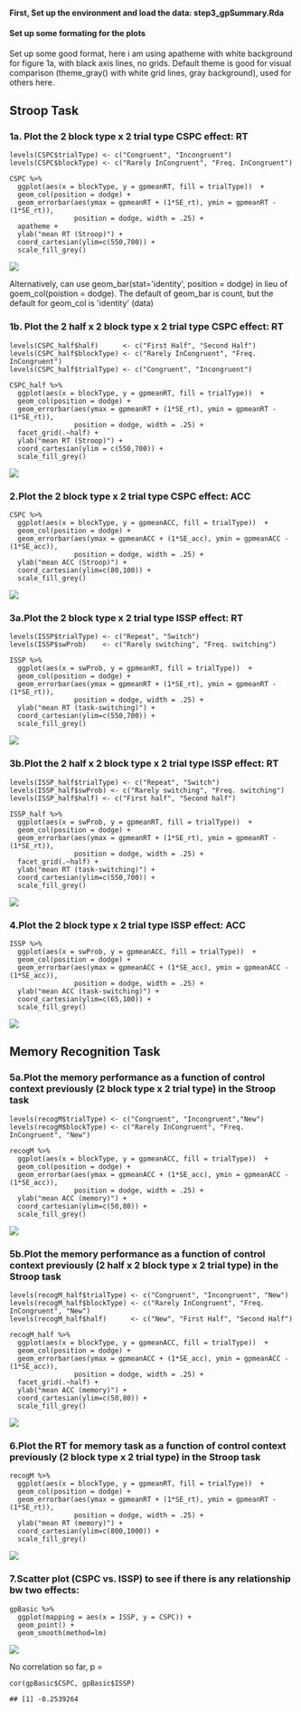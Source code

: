 #### First, Set up the environment and load the data: step3\_gpSummary.Rda

#### Set up some formating for the plots

Set up some good format, here i am using apatheme with white background
for figure 1a, with black axis lines, no grids. Default theme is good
for visual comparison (theme\_gray() with white grid lines, gray
background), used for others here.

Stroop Task
-----------

### 1a. Plot the 2 block type x 2 trial type CSPC effect: RT

    levels(CSPC$trialType) <- c("Congruent", "Incongruent")
    levels(CSPC$blockType) <- c("Rarely InCongruent", "Freq. InCongruent")

    CSPC %>%
      ggplot(aes(x = blockType, y = gpmeanRT, fill = trialType))  +
      geom_col(position = dodge) + 
      geom_errorbar(aes(ymax = gpmeanRT + (1*SE_rt), ymin = gpmeanRT - (1*SE_rt)), 
                    position = dodge, width = .25) + 
      apatheme + 
      ylab("mean RT (Stroop)") +
      coord_cartesian(ylim=c(550,700)) +
      scale_fill_grey()

![](figure/CSPC_RT-1.png)

Alternatively, can use geom\_bar(stat='identity', position = dodge) in
lieu of goem\_col(poistion = dodge). The default of geom\_bar is count,
but the default for geom\_col is 'identity' (data)

### 1b. Plot the 2 half x 2 block type x 2 trial type CSPC effect: RT

    levels(CSPC_half$half)      <- c("First Half", "Second Half")
    levels(CSPC_half$blockType) <- c("Rarely InCongruent", "Freq. InCongruent")
    levels(CSPC_half$trialType) <- c("Congruent", "Incongruent")

    CSPC_half %>%
      ggplot(aes(x = blockType, y = gpmeanRT, fill = trialType))  +
      geom_col(position = dodge) + 
      geom_errorbar(aes(ymax = gpmeanRT + (1*SE_rt), ymin = gpmeanRT - (1*SE_rt)), 
                    position = dodge, width = .25) + 
      facet_grid(.~half) + 
      ylab("mean RT (Stroop)") +
      coord_cartesian(ylim = c(550,700)) +
      scale_fill_grey() 

![](figure/CSPC_RT2-1.png)

### 2.Plot the 2 block type x 2 trial type CSPC effect: ACC

    CSPC %>%
      ggplot(aes(x = blockType, y = gpmeanACC, fill = trialType))  +
      geom_col(position = dodge) + 
      geom_errorbar(aes(ymax = gpmeanACC + (1*SE_acc), ymin = gpmeanACC - (1*SE_acc)), 
                    position = dodge, width = .25) + 
      ylab("mean ACC (Stroop)") +
      coord_cartesian(ylim=c(80,100)) +
      scale_fill_grey()

![](figure/CSPC_ACC-1.png)

### 3a.Plot the 2 block type x 2 trial type ISSP effect: RT

    levels(ISSP$trialType) <- c("Repeat", "Switch")
    levels(ISSP$swProb)    <- c("Rarely switching", "Freq. switching")

    ISSP %>%
      ggplot(aes(x = swProb, y = gpmeanRT, fill = trialType))  +
      geom_col(position = dodge) + 
      geom_errorbar(aes(ymax = gpmeanRT + (1*SE_rt), ymin = gpmeanRT - (1*SE_rt)), 
                    position = dodge, width = .25) + 
      ylab("mean RT (task-switching)") +
      coord_cartesian(ylim=c(550,700)) +
      scale_fill_grey()

![](figure/ISSP_RT-1.png)

### 3b.Plot the 2 half x 2 block type x 2 trial type ISSP effect: RT

    levels(ISSP_half$trialType) <- c("Repeat", "Switch")
    levels(ISSP_half$swProb) <- c("Rarely switching", "Freq. switching")
    levels(ISSP_half$half) <- c("First half", "Second half")

    ISSP_half %>%
      ggplot(aes(x = swProb, y = gpmeanRT, fill = trialType))  +
      geom_col(position = dodge) + 
      geom_errorbar(aes(ymax = gpmeanRT + (1*SE_rt), ymin = gpmeanRT - (1*SE_rt)), 
                    position = dodge, width = .25) + 
      facet_grid(.~half) + 
      ylab("mean RT (task-switching)") +
      coord_cartesian(ylim=c(550,700)) +
      scale_fill_grey()

![](figure/ISSP_RT2-1.png)

### 4.Plot the 2 block type x 2 trial type ISSP effect: ACC

    ISSP %>%
      ggplot(aes(x = swProb, y = gpmeanACC, fill = trialType))  +
      geom_col(position = dodge) + 
      geom_errorbar(aes(ymax = gpmeanACC + (1*SE_acc), ymin = gpmeanACC - (1*SE_acc)), 
                    position = dodge, width = .25) + 
      ylab("mean ACC (task-switching)") +
      coord_cartesian(ylim=c(65,100)) +
      scale_fill_grey()

![](figure/ISSP_ACC-1.png)

Memory Recognition Task
-----------------------

### 5a.Plot the memory performance as a function of control context previously (2 block type x 2 trial type) in the Stroop task

    levels(recogM$trialType) <- c("Congruent", "Incongruent","New")
    levels(recogM$blockType) <- c("Rarely InCongruent", "Freq. InCongruent", "New")

    recogM %>%
      ggplot(aes(x = blockType, y = gpmeanACC, fill = trialType))  +
      geom_col(position = dodge) + 
      geom_errorbar(aes(ymax = gpmeanACC + (1*SE_acc), ymin = gpmeanACC - (1*SE_acc)), 
                    position = dodge, width = .25) + 
      ylab("mean ACC (memory)") +
      coord_cartesian(ylim=c(50,80)) +
      scale_fill_grey()

![](figure/recogM-1.png)

### 5b.Plot the memory performance as a function of control context previously (2 half x 2 block type x 2 trial type) in the Stroop task

    levels(recogM_half$trialType) <- c("Congruent", "Incongruent", "New")
    levels(recogM_half$blockType) <- c("Rarely InCongruent", "Freq. InCongruent", "New")
    levels(recogM_half$half)      <- c("New", "First Half", "Second Half")

    recogM_half %>%
      ggplot(aes(x = blockType, y = gpmeanACC, fill = trialType))  +
      geom_col(position = dodge) + 
      geom_errorbar(aes(ymax = gpmeanACC + (1*SE_acc), ymin = gpmeanACC - (1*SE_acc)), 
                    position = dodge, width = .25) + 
      facet_grid(.~half) + 
      ylab("mean ACC (memory)") +
      coord_cartesian(ylim=c(50,80)) +
      scale_fill_grey()

![](figure/recogM2-1.png)

### 6.Plot the RT for memory task as a function of control context previously (2 block type x 2 trial type) in the Stroop task

    recogM %>%
      ggplot(aes(x = blockType, y = gpmeanRT, fill = trialType))  +
      geom_col(position = dodge) + 
      geom_errorbar(aes(ymax = gpmeanRT + (1*SE_rt), ymin = gpmeanRT - (1*SE_rt)), 
                    position = dodge, width = .25) + 
      ylab("mean RT (memory)") +
      coord_cartesian(ylim=c(800,1000)) +
      scale_fill_grey()

![](figure/memRT-1.png)

### 7.Scatter plot (CSPC vs. ISSP) to see if there is any relationship bw two effects:

    gpBasic %>%
      ggplot(mapping = aes(x = ISSP, y = CSPC)) + 
      geom_point() + 
      geom_smooth(method=lm)

![](figure/CSPCvsISSP-1.png)

No correlation so far, p =

    cor(gpBasic$CSPC, gpBasic$ISSP)

    ## [1] -0.2539264

